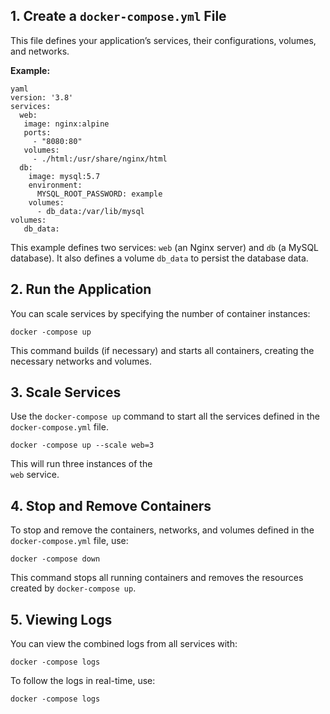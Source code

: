 
## 1\. Create a `docker-compose.yml` File

This file defines your application’s services, their configurations, volumes, and networks.

 **Example:**
  
	yaml 
	version: '3.8'
	services:
	  web: 
	   image: nginx:alpine
	   ports:
	     - "8080:80" 
	   volumes: 
	     - ./html:/usr/share/nginx/html
	  db: 
	    image: mysql:5.7 
	    environment: 
	      MYSQL_ROOT_PASSWORD: example
	    volumes:
	      - db_data:/var/lib/mysql
	volumes: 
	   db_data:

This example defines two services: `web` (an Nginx server) and `db` (a MySQL database). It also defines a volume `db_data` to persist the database data.


## 2\. Run the Application

You can scale services by specifying the number of container instances:

	docker -compose up 

This command builds (if necessary) and starts all containers, creating the necessary networks and volumes.

## 3\. Scale Services

Use the `docker-compose up` command to start all the services defined in the `docker-compose.yml` file.

	docker -compose up --scale web=3

This will run three instances of the  
`web` service.
## 4\. Stop and Remove Containers
To stop and remove the containers, networks, and volumes defined in the `docker-compose.yml` file, use:

	docker -compose down

This command stops all running containers and removes the resources created by `docker-compose up`.

## 5\. Viewing Logs

You can view the combined logs from all services with:

	docker -compose logs
To follow the logs in real-time, use:

	docker -compose logs



<!--stackedit_data:
eyJoaXN0b3J5IjpbNjc3NDIxNjUxLC0zMTQ0ODUzMzcsLTEyOT
MwOTkyNjMsLTE4Njg5NjM4MDYsLTEyOTMwOTkyNjMsLTE2MTg2
MDMxMTMsMjA1OTg3MjYwOF19
-->